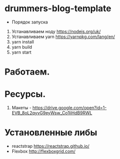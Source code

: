 # drummers-blog-template

- Порядок запуска

1. Устанавливаем ноду https://nodejs.org/uk/
2. Устанавливаем yarn https://yarnpkg.com/lang/en/
3. yarn install
4. yarn build
5. yarn start

# Работаем.

# Ресурсы.
1. Макеты - https://drive.google.com/open?id=1-EVB_8oL2qyvG9eyWsw_Co1liHdB9RWL
# Установленные либы
- reactstrap https://reactstrap.github.io/
- Flexbox   http://flexboxgrid.com/